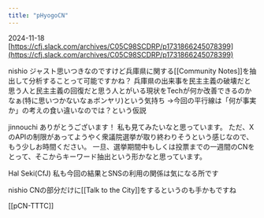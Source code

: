 ```yaml
---
title: "pHyogoCN"
---
```


2024-11-18
[https://cfj.slack.com/archives/C05C98SCDRP/p1731866245078399](https://cfj.slack.com/archives/C05C98SCDRP/p1731866245078399)

nishio
ジャスト思いつきなのですけど兵庫県に関する[[Community Notes]]を抽出して分析することって可能ですかね？
兵庫県の出来事を民主主義の破壊だと思う人と民主主義の回復だと思う人とがいる現状をTechが何か改善できるのかなぁ(特に思いつかないなぁボンヤリ)という気持ち
→今回の平行線は「何が事実か」の考えの食い違いなのでは？という仮説

jinnouchi
ありがとうございます！
私も見てみたいなと思っています。
ただ、XのAPIの制限があってようやく衆議院選挙が取り終わりそうという感じなので、もう少しお時間ください。
一旦、選挙期間中もしくは投票までの一週間のCNをとって、そこからキーワード抽出という形かなと思っています。

Hal Seki(CfJ)
私も今回の結果とSNSの利用の関係は気になる所です

nishio
CNの部分だけに[[Talk to the City]]をするというのも手かもですね

[[pCN-TTTC]]
